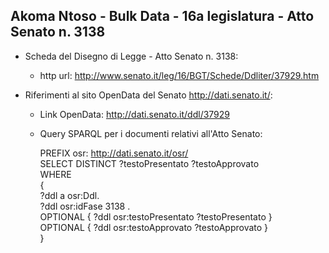 ## Akoma Ntoso - Bulk Data - 16a legislatura - Atto Senato n. 3138 ##

* Scheda del Disegno di Legge - Atto Senato n. 3138:
	* http url: http://www.senato.it/leg/16/BGT/Schede/Ddliter/37929.htm

* Riferimenti al sito OpenData del Senato http://dati.senato.it/:
	* Link OpenData: http://dati.senato.it/ddl/37929
	* Query SPARQL per i documenti relativi all'Atto Senato:

        PREFIX osr: <http://dati.senato.it/osr/>  
		SELECT DISTINCT ?testoPresentato ?testoApprovato  
		WHERE  
		{  
		    ?ddl a osr:Ddl.  
		    ?ddl osr:idFase 3138 .  
		    OPTIONAL { ?ddl osr:testoPresentato ?testoPresentato }  
		    OPTIONAL { ?ddl osr:testoApprovato ?testoApprovato }  
		}
		